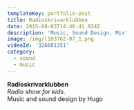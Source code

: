 ```yaml
---
templateKey: portfolio-post
title: Radioskrivarklubben
date: 2015-08-03T14:46:41.024Z
description: 'Music, Sound Design, Mix'
image: /img/l103762-07_1.png
videoId: '326601351'
category:
  - sound
  - music
---
```

**Radioskrivarklubben** \
_Radio show for kids._\
Music and sound design by Hugo
